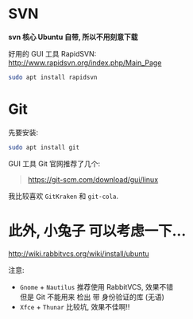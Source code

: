 # SVN
**svn 核心 Ubuntu 自带, 所以不用刻意下载**  

好用的 GUI 工具 RapidSVN:  
http://www.rapidsvn.org/index.php/Main_Page  
``` bash
sudo apt install rapidsvn
``` 

# Git
先要安装:
``` bash
sudo apt install git
```

GUI 工具 Git 官网推荐了几个:  
> https://git-scm.com/download/gui/linux

我比较喜欢 `GitKraken` 和 `git-cola`.

# 此外, 小兔子 可以考虑一下...
http://wiki.rabbitvcs.org/wiki/install/ubuntu  

注意:  
- `Gnome` + `Nautilus` 推荐使用 RabbitVCS, 效果不错  
  但是 Git 不能用来 检出 带 身份验证的库 (无语)
- `Xfce` + `Thunar` 比较坑, 效果不佳啊!!
